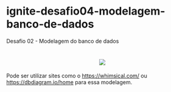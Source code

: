 # ignite-desafio04-modelagem-banco-de-dados

Desafio 02 - Modelagem do banco de dados


<h1 align="center">
    <img src=".img/modelagem-banco-de-dados.png" />
</h1>



Pode ser utilizar sites como o https://whimsical.com/ ou https://dbdiagram.io/home para essa modelagem.
